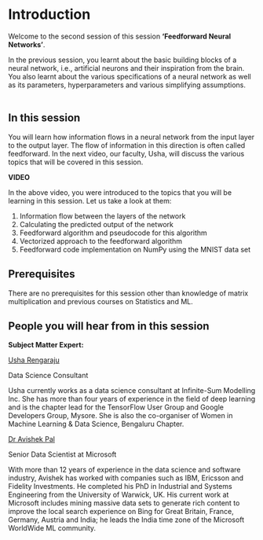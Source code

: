 # Introduction

Welcome to the second session of this session **‘Feedforward Neural Networks’**. 

In the previous session, you learnt about the basic building blocks of a neural network, i.e., artificial neurons and their inspiration from the brain. You also learnt about the various specifications of a neural network as well as its parameters, hyperparameters and various simplifying assumptions.  
 

## In this session

You will learn how information flows in a neural network from the input layer to the output layer. The flow of information in this direction is often called feedforward. In the next video, our faculty, Usha, will discuss the various topics that will be covered in this session.

**VIDEO**

In the above video, you were introduced to the topics that you will be learning in this session. Let us take a look at them:

1.  Information flow between the layers of the network
2.  Calculating the predicted output of the network
3.  Feedforward algorithm and pseudocode for this algorithm
4.  Vectorized approach to the feedforward algorithm
5.  Feedforward code implementation on NumPy using the MNIST data set

## Prerequisites

There are no prerequisites for this session other than knowledge of matrix multiplication and previous courses on Statistics and ML.

## People you will hear from in this session

**Subject Matter Expert:**

[Usha Rengaraju](https://www.linkedin.com/in/usha-rengaraju-b570b7a2/)

Data Science Consultant

Usha currently works as a data science consultant at Infinite-Sum Modelling Inc. She has more than four years of experience in the field of deep learning and is the chapter lead for the TensorFlow User Group and Google Developers Group, Mysore. She is also the co-organiser of Women in Machine Learning & Data Science, Bengaluru Chapter. 

[Dr Avishek Pal](https://in.linkedin.com/in/avishek-pal-ph-d-00aab24)

Senior Data Scientist at Microsoft

With more than 12 years of experience in the data science and software industry, Avishek has worked with companies such as IBM, Ericsson and Fidelity Investments. He completed his PhD in Industrial and Systems Engineering from the University of Warwick, UK. His current work at Microsoft includes mining massive data sets to generate rich content to improve the local search experience on Bing for Great Britain, France, Germany, Austria and India; he leads the India time zone of the Microsoft WorldWide ML community.